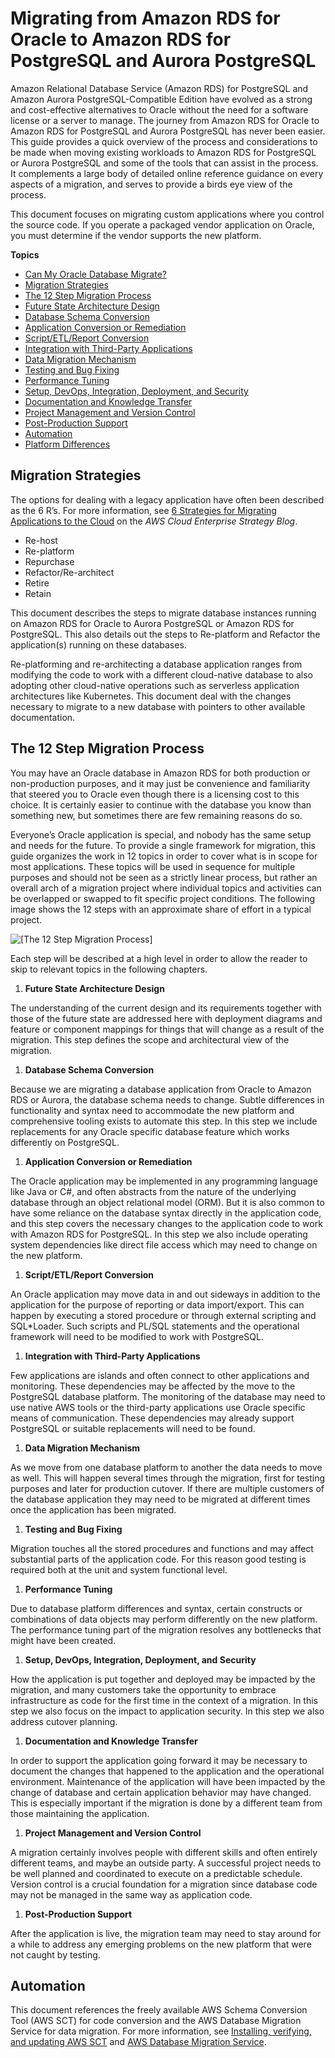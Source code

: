 # Migrating from Amazon RDS for Oracle to Amazon RDS for PostgreSQL and Aurora PostgreSQL<a name="chap-oracle-postgresql"></a>

 Amazon Relational Database Service \(Amazon RDS\) for PostgreSQL and Amazon Aurora PostgreSQL\-Compatible Edition have evolved as a strong and cost\-effective alternatives to Oracle without the need for a software license or a server to manage\. The journey from Amazon RDS for Oracle to Amazon RDS for PostgreSQL and Aurora PostgreSQL has never been easier\. This guide provides a quick overview of the process and considerations to be made when moving existing workloads to Amazon RDS for PostgreSQL or Aurora PostgreSQL and some of the tools that can assist in the process\. It complements a large body of detailed online reference guidance on every aspects of a migration, and serves to provide a birds eye view of the process\.

This document focuses on migrating custom applications where you control the source code\. If you operate a packaged vendor application on Oracle, you must determine if the vendor supports the new platform\.

 **Topics** 
+  [Can My Oracle Database Migrate?](chap-oracle-postgresql.can-my-db-migrate.md) 
+  [Migration Strategies](#chap-oracle-postgresql.migration-strategies) 
+  [The 12 Step Migration Process](#chap-oracle-postgresql.migration-process) 
  +  [Future State Architecture Design](chap-oracle-postgresql.migration-process.future-state.md) 
  +  [Database Schema Conversion](chap-oracle-postgresql.migration-process.database-schema-conversion.md) 
  +  [Application Conversion or Remediation](chap-oracle-postgresql.migration-process.application-conversion.md) 
  +  [Script/ETL/Report Conversion](chap-oracle-postgresql.migration-process.script-conversion.md) 
  +  [Integration with Third\-Party Applications](chap-oracle-postgresql.migration-process.integration.md) 
  +  [Data Migration Mechanism](chap-oracle-postgresql.migration-process.data-migration.md) 
  +  [Testing and Bug Fixing](chap-oracle-postgresql.migration-process.testing.md) 
  +  [Performance Tuning](chap-oracle-postgresql.migration-process.performance-tuning.md) 
  +  [Setup, DevOps, Integration, Deployment, and Security](chap-oracle-postgresql.migration-process.deployment.md) 
  +  [Documentation and Knowledge Transfer](chap-oracle-postgresql.migration-process.knowledge-transfer.md) 
  +  [Project Management and Version Control](chap-oracle-postgresql.migration-process.project-management.md) 
  +  [Post\-Production Support](chap-oracle-postgresql.migration-process.post-production.md) 
+  [Automation](#chap-oracle-postgresql.automation) 
+  [Platform Differences](chap-oracle-postgresql.platform-differences.md) 

## Migration Strategies<a name="chap-oracle-postgresql.migration-strategies"></a>

The options for dealing with a legacy application have often been described as the 6 R’s\. For more information, see [6 Strategies for Migrating Applications to the Cloud](https://aws.amazon.com/blogs/enterprise-strategy/6-strategies-for-migrating-applications-to-the-cloud/) on the *AWS Cloud Enterprise Strategy Blog*\.
+ Re\-host
+ Re\-platform
+ Repurchase
+ Refactor/Re\-architect
+ Retire
+ Retain

This document describes the steps to migrate database instances running on Amazon RDS for Oracle to Aurora PostgreSQL or Amazon RDS for PostgreSQL\. This also details out the steps to Re\-platform and Refactor the application\(s\) running on these databases\.

Re\-platforming and re\-architecting a database application ranges from modifying the code to work with a different cloud\-native database to also adopting other cloud\-native operations such as serverless application architectures like Kubernetes\. This document deal with the changes necessary to migrate to a new database with pointers to other available documentation\.

## The 12 Step Migration Process<a name="chap-oracle-postgresql.migration-process"></a>

You may have an Oracle database in Amazon RDS for both production or non\-production purposes, and it may just be convenience and familiarity that steered you to Oracle even though there is a licensing cost to this choice\. It is certainly easier to continue with the database you know than something new, but sometimes there are few remaining reasons do so\.

Everyone’s Oracle application is special, and nobody has the same setup and needs for the future\. To provide a single framework for migration, this guide organizes the work in 12 topics in order to cover what is in scope for most applications\. These topics will be used in sequence for multiple purposes and should not be seen as a strictly linear process, but rather an overall arch of a migration project where individual topics and activities can be overlapped or swapped to fit specific project conditions\. The following image shows the 12 steps with an approximate share of effort in a typical project\.

![\[The 12 Step Migration Process\]](http://docs.aws.amazon.com/dms/latest/sbs/images/12-step-migration-process.png)

Each step will be described at a high level in order to allow the reader to skip to relevant topics in the following chapters\.

1.  **Future State Architecture Design** 

   The understanding of the current design and its requirements together with those of the future state are addressed here with deployment diagrams and feature or component mappings for things that will change as a result of the migration\. This step defines the scope and architectural view of the migration\.

1.  **Database Schema Conversion** 

   Because we are migrating a database application from Oracle to Amazon RDS or Aurora, the database schema needs to change\. Subtle differences in functionality and syntax need to accommodate the new platform and comprehensive tooling exists to automate this step\. In this step we include replacements for any Oracle specific database feature which works differently on PostgreSQL\.

1.  **Application Conversion or Remediation** 

   The Oracle application may be implemented in any programming language like Java or C\#, and often abstracts from the nature of the underlying database through an object relational model \(ORM\)\. But it is also common to have some reliance on the database syntax directly in the application code, and this step covers the necessary changes to the application code to work with Amazon RDS for PostgreSQL\. In this step we also include operating system dependencies like direct file access which may need to change on the new platform\.

1.  **Script/ETL/Report Conversion** 

   An Oracle application may move data in and out sideways in addition to the application for the purpose of reporting or data import/export\. This can happen by executing a stored procedure or through external scripting and SQL\*Loader\. Such scripts and PL/SQL statements and the operational framework will need to be modified to work with PostgreSQL\.

1.  **Integration with Third\-Party Applications** 

   Few applications are islands and often connect to other applications and monitoring\. These dependencies may be affected by the move to the PostgreSQL database platform\. The monitoring of the database may need to use native AWS tools or the third\-party applications use Oracle specific means of communication\. These dependencies may already support PostgreSQL or suitable replacements will need to be found\.

1.  **Data Migration Mechanism** 

   As we move from one database platform to another the data needs to move as well\. This will happen several times through the migration, first for testing purposes and later for production cutover\. If there are multiple customers of the database application they may need to be migrated at different times once the application has been migrated\.

1.  **Testing and Bug Fixing** 

   Migration touches all the stored procedures and functions and may affect substantial parts of the application code\. For this reason good testing is required both at the unit and system functional level\.

1.  **Performance Tuning** 

   Due to database platform differences and syntax, certain constructs or combinations of data objects may perform differently on the new platform\. The performance tuning part of the migration resolves any bottlenecks that might have been created\.

1.  **Setup, DevOps, Integration, Deployment, and Security** 

   How the application is put together and deployed may be impacted by the migration, and many customers take the opportunity to embrace infrastructure as code for the first time in the context of a migration\. In this step we also focus on the impact to application security\. In this step we also address cutover planning\.

1.  **Documentation and Knowledge Transfer** 

   In order to support the application going forward it may be necessary to document the changes that happened to the application and the operational environment\. Maintenance of the application will have been impacted by the change of database and certain application behavior may have changed\. This is especially important if the migration is done by a different team from those maintaining the application\.

1.  **Project Management and Version Control** 

   A migration certainly involves people with different skills and often entirely different teams, and maybe an outside party\. A successful project needs to be well planned and coordinated to execute on a predictable schedule\. Version control is a crucial foundation for a migration since database code may not be managed in the same way as application code\.

1.  **Post\-Production Support** 

   After the application is live, the migration team may need to stay around for a while to address any emerging problems on the new platform that were not caught by testing\.

## Automation<a name="chap-oracle-postgresql.automation"></a>

This document references the freely available AWS Schema Conversion Tool \(AWS SCT\) for code conversion and the AWS Database Migration Service for data migration\. For more information, see [Installing, verifying, and updating AWS SCT](https://docs.aws.amazon.com/SchemaConversionTool/latest/userguide/CHAP_Installing.html) and [AWS Database Migration Service](https://aws.amazon.com/dms/)\.